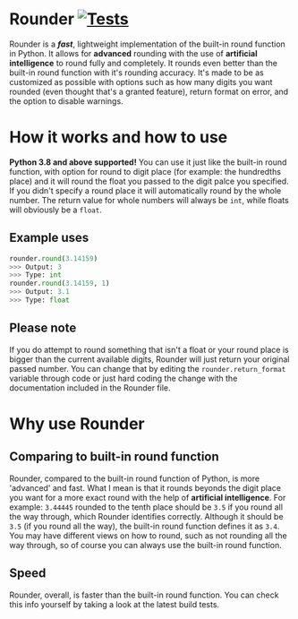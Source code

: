 # Rounder [![Tests](https://github.com/Aethese/rounder/actions/workflows/run_test.yml/badge.svg?branch=main)](https://github.com/Aethese/rounder/actions/workflows/run_test.yml)
Rounder is a ***fast***, lightweight implementation of the built-in round function in Python. It allows for **advanced** rounding with the use of **artificial intelligence** to round fully and completely. It rounds even better than the built-in round function with it's rounding accuracy. It's made to be as customized as possible with options such as how many digits you want rounded (even thought that's a granted feature), return format on error, and the option to disable warnings.

# How it works and how to use
**Python 3.8 and above supported!** You can use it just like the built-in round function, with option for round to digit place (for example: the hundredths place) and it will round the float you passed to the digit palce you specified. If you didn't specify a round place it will automatically round by the whole number. The return value for whole numbers will always be `int`, while floats will obviously be a `float`.

## Example uses
```py
rounder.round(3.14159)
>>> Output: 3
>>> Type: int
rounder.round(3.14159, 1)
>>> Output: 3.1
>>> Type: float
```
## Please note
If you do attempt to round something that isn't a float or your round place is bigger than the current available digits, Rounder will just return your original passed number. You can change that by editing the `rounder.return_format` variable through code or just hard coding the change with the documentation included in the Rounder file.

# Why use Rounder
## Comparing to built-in round function
Rounder, compared to the built-in round function of Python, is more 'advanced' and fast. What I mean is that it rounds beyonds the digit place you want for a more exact round with the help of **artificial intelligence**. For example: `3.44445` rounded to the tenth place should be `3.5` if you round all the way through, which Rounder identifies correctly. Although it should be `3.5` (if you round all the way), the built-in round function defines it as `3.4`. You may have different views on how to round, such as not rounding all the way through, so of course you can always use the built-in round function.

## Speed
Rounder, overall, is faster than the built-in round function. You can check this info yourself by taking a look at the latest build tests.
